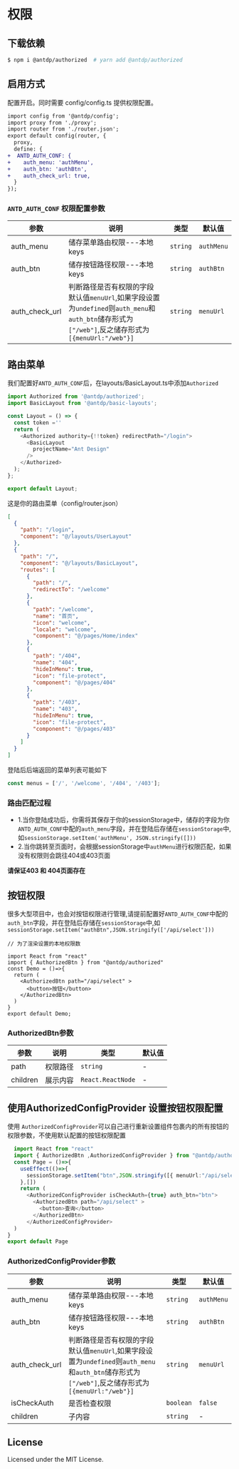 # 权限

## 下载依赖

```bash
$ npm i @antdp/authorized  # yarn add @antdp/authorized
```

## 启用方式
配置开启。同时需要 config/config.ts 提供权限配置。
```diff
import config from '@antdp/config';
import proxy from './proxy';
import router from './router.json';
export default config(router, {
  proxy,
  define: {
+  ANTD_AUTH_CONF: {
+    auth_menu: 'authMenu',
+    auth_btn: 'authBtn',
+    auth_check_url: true,
  }
});
```

### `ANTD_AUTH_CONF` 权限配置参数

| 参数 | 说明 | 类型 | 默认值 |
| -------- | -------- | -------- | -------- |
| auth_menu | 储存菜单路由权限---本地keys | `string`  | `authMenu` |
| auth_btn | 储存按钮路径权限---本地keys | `string`  | `authBtn` |
| auth_check_url | 判断路径是否有权限的字段 默认值`menuUrl`,如果字段设置为`undefined`则`auth_menu`和`auth_btn`储存形式为 `["/web"]`,反之储存形式为`[{menuUrl:"/web"}]` | `string`  | `menuUrl` |

## 路由菜单
我们配置好`ANTD_AUTH_CONF`后，在layouts/BasicLayout.ts中添加`Authorized`
```ts
import Authorized from '@antdp/authorized';
import BasicLayout from '@antdp/basic-layouts';

const Layout = () => {
  const token =''
  return (
    <Authorized authority={!!token} redirectPath="/login">
      <BasicLayout
        projectName="Ant Design"
      />
    </Authorized>
  );
};

export default Layout;

```

这是你的路由菜单（config/router.json）
```json
[
  {
    "path": "/login",
    "component": "@/layouts/UserLayout"
  },
  {
    "path": "/",
    "component": "@/layouts/BasicLayout",
    "routes": [
      {
        "path": "/",
        "redirectTo": "/welcome"
      },
      {
        "path": "/welcome",
        "name": "首页",
        "icon": "welcome",
        "locale": "welcome",
        "component": "@/pages/Home/index"
      },
      {
        "path": "/404",
        "name": "404",
        "hideInMenu": true,
        "icon": "file-protect",
        "component": "@/pages/404"
      },
      {
        "path": "/403",
        "name": "403",
        "hideInMenu": true,
        "icon": "file-protect",
        "component": "@/pages/403"
      }
    ]
  }
]
```

登陆后后端返回的菜单列表可能如下

```js
const menus = ['/', '/welcome', '/404', '/403'];
```

### 路由匹配过程
- 1.当你登陆成功后，你需将其保存于你的sessionStorage中，储存的字段为你`ANTD_AUTH_CONF`中配的`auth_menu`字段，并在登陆后存储在`sessionStorage`中,如`sessionStorage.setItem('authMenu', JSON.stringify([]))`
- 2.当你跳转至页面时，会根据sessionStorage中`authMenu`进行权限匹配，如果没有权限则会跳往404或403页面

<strong>请保证403 和 404页面存在</strong>


## 按钮权限
很多大型项目中，也会对按钮权限进行管理,请提前配置好`ANTD_AUTH_CONF`中配的`auth_btn`字段，并在登陆后存储在`sessionStorage`中,如`sessionStorage.setItem("authBtn",JSON.stringify(['/api/select']))`

```tsx
// 为了渲染设置的本地权限数

import React from "react"
import { AuthorizedBtn } from "@antdp/authorized"
const Demo = ()=>{
  return (
    <AuthorizedBtn path="/api/select" >
      <button>按钮</button>
    </AuthorizedBtn>
  )
}
export default Demo;
```

### AuthorizedBtn参数
| 参数 | 说明 | 类型 | 默认值 |
| -------- | -------- | -------- | -------- |
| path | 权限路径 | `string`  | - |
| children | 展示内容 | `React.ReactNode`  | - |

## 使用AuthorizedConfigProvider 设置按钮权限配置
使用 `AuthorizedConfigProvider`可以自己进行重新设置组件包裹内的所有按钮的权限参数，不使用默认配置的按钮权限配置
```ts
  import React from "react"
  import { AuthorizedBtn ,AuthorizedConfigProvider } from "@antdp/authorized"
  const Page = ()=>{
    useEffect(()=>{
      sessionStorage.setItem("btn",JSON.stringify([{ menuUrl:"/api/select"} ]))
    },[])
    return (
      <AuthorizedConfigProvider isCheckAuth={true} auth_btn="btn">
        <AuthorizedBtn path="/api/select" >
          <button>查询</button>
        </AuthorizedBtn>
      </AuthorizedConfigProvider>
  )
}
export default Page
```

### AuthorizedConfigProvider参数
| 参数 | 说明 | 类型 | 默认值 |
| -------- | -------- | -------- | -------- |
| auth_menu | 储存菜单路由权限---本地keys | `string`  | `authMenu` |
| auth_btn | 储存按钮路径权限---本地keys | `string`  | `authBtn` |
| auth_check_url | 判断路径是否有权限的字段 默认值`menuUrl`,如果字段设置为`undefined`则`auth_menu`和`auth_btn`储存形式为 `["/web"]`,反之储存形式为`[{menuUrl:"/web"}]` | `string`  | `menuUrl` |
| isCheckAuth | 是否检查权限 | `boolean`  | `false` |
| children | 子内容 | `string`  | - |

## License

Licensed under the MIT License.